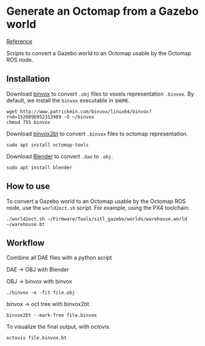 <!-- Adopted from https://github.com/rhidra/autopilot -->

Generate an Octomap from a Gazebo world
=======================================

[Reference](https://github.com/OctoMap/octomap/wiki/Importing-Data-into-OctoMap)

Scripts to convert a Gazebo world to an Octomap usable by the Octomap ROS node.

## Installation

Download [binvox](https://www.patrickmin.com/binvox/)
to convert `.obj` files to voxels representation `.binvox`.
By default, we install the `binvox` executable in `$HOME`.
```shell script
wget http://www.patrickmin.com/binvox/linux64/binvox?rnd=1520896952313989 -O ~/binvox
chmod 755 binvox
```

Download [binvox2bt](https://manpages.ubuntu.com/manpages/bionic/man1/binvox2bt.1.html)
to convert `.binvox` files to octomap representation.
```shell script
sudo apt install octomap-tools
```

Download [Blender](https://www.blender.org/) to convert `.dae` to `.obj`.
```shell script
sudo apt install blender
```

## How to use

To convert a Gazebo world to an Octomap usable by the Octomap ROS node,
use the `world2oct.sh` script. For example, using the PX4 toolchain:
```shell script
./world2oct.sh ~/Firmware/Tools/sitl_gazebo/worlds/warehouse.world ~/warehouse.bt
```

## Workflow

Combine all DAE files with a python script

DAE -> OBJ with Blender

OBJ -> binvox with binvox
```shell script
./binvox -e -fit file.obj
```

binvox -> oct tree with binvox2bt
```shell script
binvox2bt --mark-free file.binvox
```

To visualize the final output, with octovis.
```shell script
octovis file.binvox.bt
```
